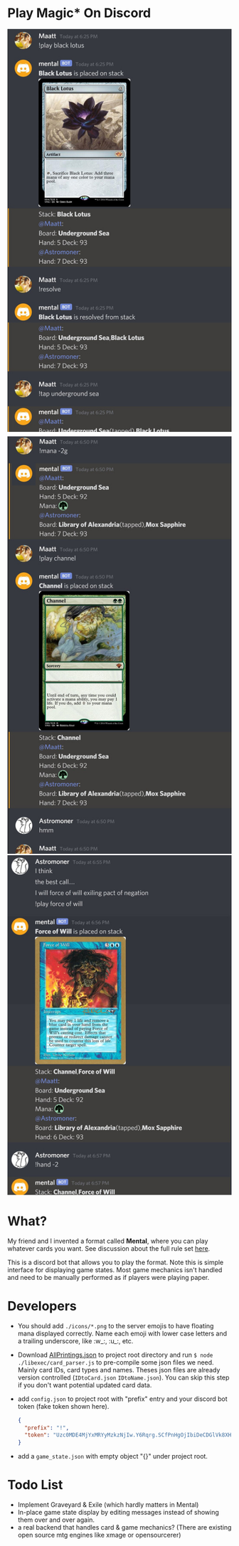 # Play Magic* On Discord

![play lotus](./readme_images/play-lotus-full.jpg)
![try to channel](./readme_images/channel-full.jpg)
![forced of willed](./readme_images/force_of_will_full.jpg)

# What?

My friend and I invented a format called **Mental**, where you can
play whatever cards you want. See discussion about the full rule set [here](https://www.reddit.com/r/magicTCG/comments/j4su4a/guaranteed_turn_one_win_with_arbitrary_opening/).

This is a discord bot that allows you to play the format. Note this is simple interface for displaying game states. 
Most game mechanics isn't handled and need to be manually performed as if players were playing paper.

# Developers

- You should add `./icons/*.png` to the server emojis to have floating mana displayed correctly. Name each emoji 
with lower case letters and a trailing underscore, like :w_:, :u_:, etc.

- Download [AllPrintings.json](https://mtgjson.com/downloads/all-files/) to project root directory
 and run `$ node ./libexec/card_parser.js` to pre-compile some json files we need. Mainly card IDs, card types and names.
 Theses json files are already version controlled (`IDtoCard.json` `IDtoName.json`). You can skip this step if you don't
 want potential updated card data.

- add `config.json` to project root with "prefix" entry and your discord bot token (fake token shown here).
    
    ```json
    {
      "prefix": "!",
      "token": "Uzc0MDE4MjYxMRYyMzkzNjIw.Y6Rqrg.SCfPnHgOjIbiDeCDGlVk8XHiHJY"
    }
    ```  
- add a `game_state.json` with empty object "{}" under project root.

# Todo List

- Implement Graveyard & Exile (which hardly matters in Mental)
- In-place game state display by editing messages
 instead of showing them over and over again.
- a real backend that handles card & game mechanics?
 (There are existing open source mtg engines like xmage or opensourcerer)
